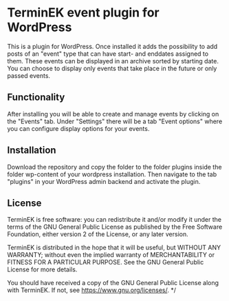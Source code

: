 # TerminEK event plugin for WordPress #

This is a plugin for WordPress. Once installed it adds the possibility to add posts of an "event" type that can have start- and enddates assigned to them. These events can be displayed in an archive sorted by starting date. You can choose to display only events that take place in the future or only passed events. 

## Functionality ## 

After installing you will be able to create and manage events by clicking on the "Events" tab. Under "Settings" there will be a tab "Event options" where you can configure display options for your events.

## Installation ##

Download the repository and copy the folder to the folder plugins inside the folder wp-content of your wordpress installation. Then navigate to the tab "plugins" in your WordPress admin backend and activate the plugin. 

## License ##

TerminEK is free software: you can redistribute it and/or modify
it under the terms of the GNU General Public License as published by
the Free Software Foundation, either version 2 of the License, or
any later version.

TerminEK is distributed in the hope that it will be useful,
but WITHOUT ANY WARRANTY; without even the implied warranty of
MERCHANTABILITY or FITNESS FOR A PARTICULAR PURPOSE. See the
GNU General Public License for more details.

You should have received a copy of the GNU General Public License
along with TerminEK. If not, see <https://www.gnu.org/licenses/>.
*/